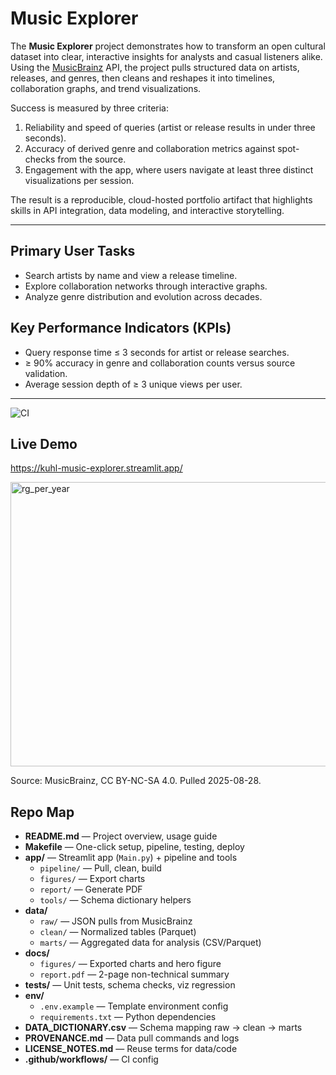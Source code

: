 # Music Explorer

The **Music Explorer** project demonstrates how to transform an open cultural dataset into clear, interactive insights for analysts and casual listeners alike. Using the [MusicBrainz](https://musicbrainz.org/) API, the project pulls structured data on artists, releases, and genres, then cleans and reshapes it into timelines, collaboration graphs, and trend visualizations.  

Success is measured by three criteria:  
1. Reliability and speed of queries (artist or release results in under three seconds).  
2. Accuracy of derived genre and collaboration metrics against spot-checks from the source.  
3. Engagement with the app, where users navigate at least three distinct visualizations per session.  

The result is a reproducible, cloud-hosted portfolio artifact that highlights skills in API integration, data modeling, and interactive storytelling.

---

## Primary User Tasks
- Search artists by name and view a release timeline.  
- Explore collaboration networks through interactive graphs.  
- Analyze genre distribution and evolution across decades.  

## Key Performance Indicators (KPIs)
- Query response time ≤ 3 seconds for artist or release searches.  
- ≥ 90% accuracy in genre and collaboration counts versus source validation.  
- Average session depth of ≥ 3 unique views per user.  

---
![CI](https://github.com/bkuhlman80/music-explorer/actions/workflows/ci.yml/badge.svg)

## Live Demo
https://kuhl-music-explorer.streamlit.app/ 

<img width="562" height="455" alt="rg_per_year" src="https://github.com/user-attachments/assets/0e9bd330-1157-47f5-814f-2a79f9b76b62" />

Source: MusicBrainz, CC BY-NC-SA 4.0. Pulled 2025-08-28.

## Repo Map

- **README.md** — Project overview, usage guide
- **Makefile** — One-click setup, pipeline, testing, deploy
- **app/** — Streamlit app (`Main.py`) + pipeline and tools
  - `pipeline/` — Pull, clean, build
  - `figures/` — Export charts
  - `report/` — Generate PDF
  - `tools/` — Schema dictionary helpers
- **data/**
  - `raw/` — JSON pulls from MusicBrainz
  - `clean/` — Normalized tables (Parquet)
  - `marts/` — Aggregated data for analysis (CSV/Parquet)
- **docs/**
  - `figures/` — Exported charts and hero figure
  - `report.pdf` — 2-page non-technical summary
- **tests/** — Unit tests, schema checks, viz regression
- **env/**
  - `.env.example` — Template environment config
  - `requirements.txt` — Python dependencies
- **DATA_DICTIONARY.csv** — Schema mapping raw → clean → marts
- **PROVENANCE.md** — Data pull commands and logs
- **LICENSE_NOTES.md** — Reuse terms for data/code
- **.github/workflows/** — CI config
